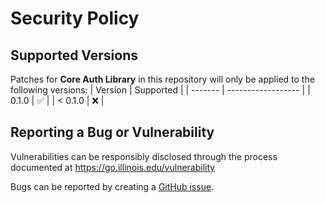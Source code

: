 # Security Policy

## Supported Versions
Patches for **Core Auth Library** in this repository will only be applied to the following versions:
| Version | Supported          |
| ------- | ------------------ |
| 0.1.0   | :white_check_mark: |
| < 0.1.0 | :x:                |

## Reporting a Bug or Vulnerability

Vulnerabilities can be responsibly disclosed through the process
 documented at https://go.illinois.edu/vulnerability

Bugs can be reported by creating a [GitHub issue](https://github.com/rokwire/rokwire-building-block-sdk-go/issues/new?assignees=&labels=bug&template=bug_report.md&title=%5BBUG%5D+).